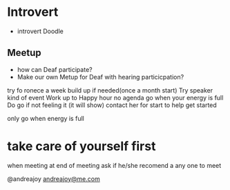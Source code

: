 # Introvert

* introvert Doodle

## Meetup

- how can Deaf participate?
- Make our own Metup for Deaf with hearing particicpation?

try fo ronece a week
build up if needed(once a month start)
Try speaker kind of event
Work up to Happy hour no agenda
go when your energy is full
Do go if not feeling it (it will show)
contact her for start to help get started


only go when energy is full

# take care of yourself first

when meeting   at end of meeting ask if he/she recomend a any one to meet

@andreajoy
andreajoy@me.com
